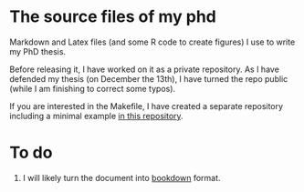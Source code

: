 # The source files of my phd

Markdown and Latex files (and some R code to create figures) I use to
write my PhD thesis.

Before releasing it, I have worked on it as a private repository. As I have defended
my thesis (on December the 13th), I have turned the repo public (while I am finishing to correct some typos).

If you are interested in the Makefile, I have created a separate repository including a minimal example [in this repository](https://github.com/letiR/TheseCanevas).

# To do

1. I will likely turn the document into [bookdown](https://bookdown.org) format.
